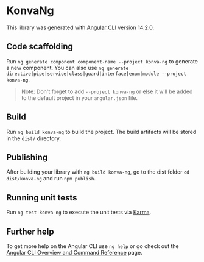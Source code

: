 # KonvaNg

This library was generated with [Angular CLI](https://github.com/angular/angular-cli) version 14.2.0.

## Code scaffolding

Run `ng generate component component-name --project konva-ng` to generate a new component. You can also use `ng generate directive|pipe|service|class|guard|interface|enum|module --project konva-ng`.
> Note: Don't forget to add `--project konva-ng` or else it will be added to the default project in your `angular.json` file. 

## Build

Run `ng build konva-ng` to build the project. The build artifacts will be stored in the `dist/` directory.

## Publishing

After building your library with `ng build konva-ng`, go to the dist folder `cd dist/konva-ng` and run `npm publish`.

## Running unit tests

Run `ng test konva-ng` to execute the unit tests via [Karma](https://karma-runner.github.io).

## Further help

To get more help on the Angular CLI use `ng help` or go check out the [Angular CLI Overview and Command Reference](https://angular.io/cli) page.
